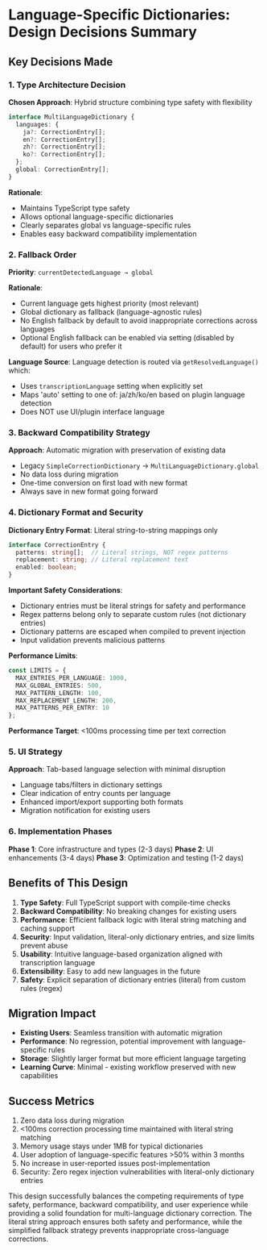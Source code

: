 # Language-Specific Dictionaries: Design Decisions Summary

## Key Decisions Made

### 1. Type Architecture Decision

**Chosen Approach**: Hybrid structure combining type safety with flexibility

```typescript
interface MultiLanguageDictionary {
  languages: {
    ja?: CorrectionEntry[];
    en?: CorrectionEntry[];
    zh?: CorrectionEntry[];
    ko?: CorrectionEntry[];
  };
  global: CorrectionEntry[];
}
```

**Rationale**:
- Maintains TypeScript type safety
- Allows optional language-specific dictionaries
- Clearly separates global vs language-specific rules
- Enables easy backward compatibility implementation

### 2. Fallback Order

**Priority**: `currentDetectedLanguage → global`

**Rationale**:
- Current language gets highest priority (most relevant)
- Global dictionary as fallback (language-agnostic rules)
- No English fallback by default to avoid inappropriate corrections across languages
- Optional English fallback can be enabled via setting (disabled by default) for users who prefer it

**Language Source**: Language detection is routed via `getResolvedLanguage()` which:
- Uses `transcriptionLanguage` setting when explicitly set
- Maps 'auto' setting to one of: ja/zh/ko/en based on plugin language detection
- Does NOT use UI/plugin interface language

### 3. Backward Compatibility Strategy

**Approach**: Automatic migration with preservation of existing data

- Legacy `SimpleCorrectionDictionary` → `MultiLanguageDictionary.global`
- No data loss during migration
- One-time conversion on first load with new format
- Always save in new format going forward

### 4. Dictionary Format and Security

**Dictionary Entry Format**: Literal string-to-string mappings only
```typescript
interface CorrectionEntry {
  patterns: string[];  // Literal strings, NOT regex patterns
  replacement: string; // Literal replacement text
  enabled: boolean;
}
```

**Important Safety Considerations**:
- Dictionary entries must be literal strings for safety and performance
- Regex patterns belong only to separate custom rules (not dictionary entries)
- Dictionary patterns are escaped when compiled to prevent injection
- Input validation prevents malicious patterns

**Performance Limits**:
```typescript
const LIMITS = {
  MAX_ENTRIES_PER_LANGUAGE: 1000,
  MAX_GLOBAL_ENTRIES: 500,
  MAX_PATTERN_LENGTH: 100,
  MAX_REPLACEMENT_LENGTH: 200,
  MAX_PATTERNS_PER_ENTRY: 10
};
```

**Performance Target**: <100ms processing time per text correction

### 5. UI Strategy

**Approach**: Tab-based language selection with minimal disruption

- Language tabs/filters in dictionary settings
- Clear indication of entry counts per language
- Enhanced import/export supporting both formats
- Migration notification for existing users

### 6. Implementation Phases

**Phase 1**: Core infrastructure and types (2-3 days)
**Phase 2**: UI enhancements (3-4 days)
**Phase 3**: Optimization and testing (1-2 days)

## Benefits of This Design

1. **Type Safety**: Full TypeScript support with compile-time checks
2. **Backward Compatibility**: No breaking changes for existing users
3. **Performance**: Efficient fallback logic with literal string matching and caching support
4. **Security**: Input validation, literal-only dictionary entries, and size limits prevent abuse
5. **Usability**: Intuitive language-based organization aligned with transcription language
6. **Extensibility**: Easy to add new languages in the future
7. **Safety**: Explicit separation of dictionary entries (literal) from custom rules (regex)

## Migration Impact

- **Existing Users**: Seamless transition with automatic migration
- **Performance**: No regression, potential improvement with language-specific rules
- **Storage**: Slightly larger format but more efficient language targeting
- **Learning Curve**: Minimal - existing workflow preserved with new capabilities

## Success Metrics

1. Zero data loss during migration
2. <100ms correction processing time maintained with literal string matching
3. Memory usage stays under 1MB for typical dictionaries
4. User adoption of language-specific features >50% within 3 months
5. No increase in user-reported issues post-implementation
6. Security: Zero regex injection vulnerabilities with literal-only dictionary entries

This design successfully balances the competing requirements of type safety, performance, backward compatibility, and user experience while providing a solid foundation for multi-language dictionary correction. The literal string approach ensures both safety and performance, while the simplified fallback strategy prevents inappropriate cross-language corrections.